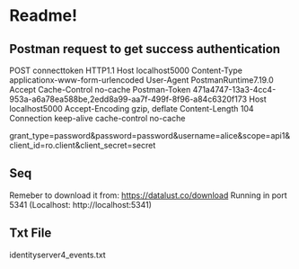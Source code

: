 # Readme! 

## Postman request to get success authentication

POST connecttoken HTTP1.1
Host localhost5000
Content-Type applicationx-www-form-urlencoded
User-Agent PostmanRuntime7.19.0
Accept
Cache-Control no-cache
Postman-Token 471a4747-13a3-4cc4-953a-a6a78ea588be,2edd8a99-aa7f-499f-8f96-a84c6320f173
Host localhost5000
Accept-Encoding gzip, deflate
Content-Length 104
Connection keep-alive
cache-control no-cache

grant_type=password&password=password&username=alice&scope=api1&client_id=ro.client&client_secret=secret


## Seq

Remeber to download it from: https://datalust.co/download
Running in port 5341 (Localhost: http://localhost:5341)

## Txt File

identityserver4_events.txt


